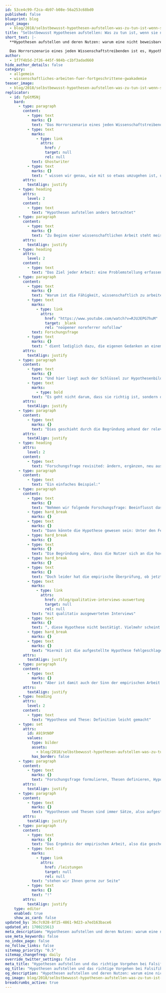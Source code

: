```yaml
---
id: 53ce4c99-f2ca-4b97-b08e-56a253c68bd0
published: false
blueprint: blog
post_image:
  - blog/2018/selbstbewusst-hypothesen-aufstellen-was-zu-tun-ist-wenn-sie-nicht-stimmen/hypothesen-aufstellen.png
title: "Selbstbewusst Hypothesen aufstellen: Was zu tun ist, wenn sie nicht stimmen"
short_text: |-
  **Hypothesen aufstellen und deren Nutzen: warum eine nicht beweisbare Hypothese dennoch eine positive Erkenntnis für die Wissenschaft bringen kann.**

  Das Horrorszenario eines jeden Wissenschaftstreibenden ist es, Hypothesen aufstellen zu wollen, aber im Verlauf der Forschungsarbeit realisieren zu müssen, dass diese nicht von den gewonnenen Erkenntnissen unterstützt werden. Aber was, wenn das bei einer Studienarbeit passiert, deren Leistung mit in eine wichtige Note einfließt? Als Ghostwriter wissen wir genau, wie mit so etwas umzugehen ist, und die gute Nachricht ist: Keine Panik, das ist alles halb so wild...
author:
  - 1f7f4b5d-2f26-445f-984b-c1bf3adad660
hide_author_details: false
category:
  - allgemein
  - wissenschaftliches-arbeiten-fuer-fortgeschrittene-gwakademie
teaser_image:
  - blog/2018/selbstbewusst-hypothesen-aufstellen-was-zu-tun-ist-wenn-sie-nicht-stimmen/hypothesen-aufstellen.png
replicator:
  - id: fpGtMSNj
    bard:
      - type: paragraph
        content:
          - type: text
            marks: {}
            text: "Das Horrorszenario eines jeden Wissenschaftstreibenden ist es, Hypothesen aufstellen zu wollen, aber im Verlauf der Forschungsarbeit realisieren zu müssen, dass diese nicht von den gewonnenen Erkenntnissen unterstützt werden. Aber was, wenn das bei einer Studienarbeit passiert, deren Leistung mit in eine wichtige Note einfließt? Als "
          - type: text
            marks:
              - type: link
                attrs:
                  href: /
                  target: null
                  rel: null
            text: Ghostwriter
          - type: text
            marks: {}
            text: " wissen wir genau, wie mit so etwas umzugehen ist, und die gute Nachricht ist: Keine Panik, das ist alles halb so wild."
        attrs:
          textAlign: justify
      - type: heading
        attrs:
          level: 2
        content:
          - type: text
            text: "Hypothesen aufstellen anders betrachtet"
      - type: paragraph
        content:
          - type: text
            marks: {}
            text: "Zu Beginn einer wissenschaftlichen Arbeit steht meist eine Menge Eifer. Man hat während des Studiums gewisse Vorstellungen entwickelt und aus denen eigene Schlussfolgerungen gezogen. Diese Ideen möchten nun überzeugend dargelegt werden und einen Beitrag zur Wissenschaft liefern – warum sonst sollte man eine empirische Arbeit schreiben? Die Wahrheit über Studienarbeiten an der Uni ist aber: sie dienen zur Leistungskontrolle. Und die Leistung, die abgefragt wird, ist nicht etwa die Qualität der eigenen wissenschaftlichen Einsichten, sondern die Fähigkeit des wissenschaftlichen Arbeitens. Wenn man es sich genau überlegt, ist das auch irgendwie fair. Nicht immer liegen gute Ideen auf der Straße. Wer aber wissenschaftlich korrekt arbeiten kann, ist immer nützlich – nicht nur an der Uni, sondern überall."
        attrs:
          textAlign: justify
      - type: heading
        attrs:
          level: 2
        content:
          - type: text
            text: "Das Ziel jeder Arbeit: eine Problemstellung erfassen"
      - type: paragraph
        content:
          - type: text
            marks: {}
            text: "Warum ist die Fähigkeit, wissenschaftlich zu arbeiten, so wichtig und gefragt? Weil es darum geht, ein Problem zu erkennen, zu formulieren und sich diesem auf effektive, nachvollziehbare und sachliche Weise zu stellen. Hypothesen aufstellen ist lediglich die wissenschaftlich korrekte Weise, die eigenen Vermutungen transparent zu machen. Die "
          - type: text
            marks:
              - type: link
                attrs:
                  href: "https://www.youtube.com/watch?v=RJUJEPG7huM"
                  target: _blank
                  rel: "noopener noreferrer nofollow"
            text: Forschungsfrage
          - type: text
            marks: {}
            text: " dient lediglich dazu, die eigenen Gedanken an einem einzigen Sinn und Zweck zu orientieren."
        attrs:
          textAlign: justify
      - type: paragraph
        content:
          - type: text
            marks: {}
            text: "Und hier liegt auch der Schlüssel zur Hypothesenbildung: "
          - type: text
            marks:
              - type: bold
            text: "Es geht nicht darum, dass sie richtig ist, sondern dass sie nachvollziehbar ist."
        attrs:
          textAlign: justify
      - type: paragraph
        content:
          - type: text
            marks: {}
            text: "Dies geschieht durch die Begründung anhand der relevanten Fachliteratur. Sollte die eigene empirische Forschung die Hypothese nicht bestärken können, ist das überhaupt kein Problem. Dass etwas nicht so gedacht werden kann, ist genauso ein wichtiges Ergebnis für den wissenschaftlichen Fortschritt wie eine positive Erkenntnis. Deshalb steht in vielen Handreichung und Vorschriften zu Erstellung von Arbeiten auch explizit: Ob sich eine Hypothese bewährt oder scheitert, ist vorerst kein Kriterium für die Güte einer wissenschaftlichen Arbeit!"
        attrs:
          textAlign: justify
      - type: heading
        attrs:
          level: 2
        content:
          - type: text
            text: "Forschungsfrage revisited: ändern, ergänzen, neu ausrichten"
      - type: paragraph
        content:
          - type: text
            text: "Ein einfaches Beispiel:"
      - type: paragraph
        content:
          - type: text
            marks: {}
            text: "Nehmen wir folgende Forschungsfrage: Beeinflusst das Aufkommen von Netflix auch das Fernsehverhalten der Nutzer?"
          - type: hard_break
            marks: {}
          - type: text
            marks: {}
            text: "Dann könnte die Hypothese gewesen sein: Unter den Fernsehzuschauern, die Netflix nutzen, hat die Nachfrage nach hochqualitativen Serien zugenommen."
          - type: hard_break
            marks: {}
          - type: text
            marks: {}
            text: "Die Begründung wäre, dass die Nutzer sich an die hochqualitativen Serien von Netflix gewöhnt haben, und diese nun auch bei ihrem Fernsehverhalten suchen."
          - type: hard_break
            marks: {}
          - type: text
            marks: {}
            text: "Doch leider hat die empirische Überprüfung, ob jetzt mit statistischer Umfrage oder "
          - type: text
            marks:
              - type: link
                attrs:
                  href: /blog/qualitative-interviews-auswertung
                  target: null
                  rel: null
            text: "mit qualitativ ausgewerteten Interviews"
          - type: text
            marks: {}
            text: ", diese Hypothese nicht bestätigt. Vielmehr scheint es, als würden die Netflix-Zuschauer immer weniger Serien im Fernsehen sehen."
          - type: hard_break
            marks: {}
          - type: text
            marks: {}
            text: "Hiermit ist die aufgestellte Hypothese fehlgeschlagen."
        attrs:
          textAlign: justify
      - type: paragraph
        content:
          - type: text
            marks: {}
            text: "Aber ist damit auch der Sinn der empirischen Arbeit verloren? Nein! Denn nun können Sie einfach zurück zur Forschungsfrage gehen, und diskutieren, inwiefern diese negative Erkenntnis diese beeinflusst. Wahrscheinlich haben die Testpersonen weniger Fernsehen geschaut, weil sie an den von Netflix dargebotenen Luxus der zeitlichen Unabhängigkeit gewohnt waren. Vielleicht kommt es so zu einer natürlichen Neuausrichtung der Forschungsfrage: Verändert die Nutzerfreundlichkeit von Netflix das Verhalten von Fernsehzuschauern? Im Fazit kann dies dann als Ausblick auf weiterführende Forschung vorgeschlagen werden."
        attrs:
          textAlign: justify
      - type: heading
        attrs:
          level: 2
        content:
          - type: text
            text: "Hypothese und These: Definition leicht gemacht"
      - type: set
        attrs:
          id: A919tN0P
          values:
            type: bilder
            assets:
              - blog/2018/selbstbewusst-hypothesen-aufstellen-was-zu-tun-ist-wenn-sie-nicht-stimmen/Hypothese-VS-These-1-1024x536.png
            has_border: false
      - type: paragraph
        content:
          - type: text
            marks: {}
            text: "Forschungsfrage formulieren, Thesen definieren, Hypothesen aufstellen: ist auch für Sie manchmal verwirrend, was in einer wissenschaftlichen Arbeit gefordert wird? Dann hilft folgender Gedanke: Die Forschungsfrage ist immer eine Frage, und meistens nach einem Warum oder Wie, manchmal auch nach einem Ob (beispielsweise ob die Sammlungsbewegung Sarah Wagenknechts noch zu dem Vorgehen einer Partei aus der linken Parteienfamilie passt)."
        attrs:
          textAlign: justify
      - type: paragraph
        content:
          - type: text
            marks: {}
            text: "Hypothesen und Thesen sind immer Sätze, also aufgestellte, begründete Mutmaßungen über einen Zusammenhang von Faktoren. Hypothesen sind konkrete Vermutungen, und wenn sie falsifiziert wurden, ist das nicht weiter tragisch. Thesen allerdings sind Behauptungen und sollten mit Vorsicht ausgesprochen werden. Beispielsweise mündet die oben beschriebene Beispielarbeit nicht in der These\_„Netflix-Zuschauer neigen dazu, mehr Serien im Fernsehen zu schauen“, sondern sie mündet in der These „Die Usability von Netflix hat einen starken Einfluss auf Fernsehzuschauer“."
        attrs:
          textAlign: justify
      - type: paragraph
        content:
          - type: text
            marks: {}
            text: "Das Ergebnis der empirischen Arbeit, also die gescheiterte Hypothese, hat zu einer neuen These beigetragen, die das Forschungstreiben weiter bringen kann! Wer so vorgeht, zeigt, dass er nicht im Angesicht einer negativen Datenlage an vorgefassten Ideen festhält, sondern kritisch reflektieren kann und im Dienste objektiven Erkenntnisgewinns steht. Und dies sind genau die Fähigkeiten, die gezeigt werden sollen! Werfen Sie nicht das Handtuch: wenn Sie Hilfe brauchen, ihre Arbeit neu zu betrachten oder eine neue Ordnung hineinzubringen, "
          - type: text
            marks:
              - type: link
                attrs:
                  href: /leistungen
                  target: null
                  rel: null
            text: "stehen wir Ihnen gerne zur Seite"
          - type: text
            marks: {}
            text: "!"
        attrs:
          textAlign: justify
    type: editor
    enabled: true
    show_as_card: false
updated_by: 36c7c028-8f15-4861-9d23-a7ed163bace6
updated_at: 1700215613
meta_description: "Hypothesen aufstellen und deren Nutzen: warum eine nicht beweisbare Hypothese dennoch eine positive Erkenntnis für die Wissenschaft bringen kann."
use_meta_keywords: false
no_index_page: false
no_follow_links: false
sitemap_priority: "0.5"
sitemap_changefreq: daily
override_twitter_settings: false
meta_title: "Hypothesen aufstellen und das richtige Vorgehen bei Falsifikation"
og_title: "Hypothesen aufstellen und das richtige Vorgehen bei Falsifikation"
og_description: "Hypothesen aufstellen und deren Nutzen: warum eine nicht beweisbare Hypothese dennoch eine positive Erkenntnis für die Wissenschaft bringen kann."
og_image: blog/2018/selbstbewusst-hypothesen-aufstellen-was-zu-tun-ist-wenn-sie-nicht-stimmen/hypothesen-aufstellen.png
breadcrumbs_active: true
---
```

